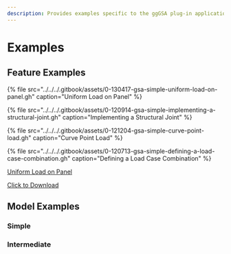 ```yaml
---
description: Provides examples specific to the ggGSA plug-in application
---
```


# Examples

## Feature Examples



{% file src="../../../.gitbook/assets/0-130417-gsa-simple-uniform-load-on-panel.gh" caption="Uniform Load on Panel" %}

{% file src="../../../.gitbook/assets/0-120914-gsa-simple-implementing-a-structural-joint.gh" caption="Implementing a Structural Joint" %}

{% file src="../../../.gitbook/assets/0-121204-gsa-simple-curve-point-load.gh" caption="Curve Point Load" %}

{% file src="../../../.gitbook/assets/0-120713-gsa-simple-defining-a-load-case-combination.gh" caption="Defining a Load Case Combination" %}

[Uniform Load on Panel](../../../.gitbook/assets/0-130417-gsa-simple-uniform-load-on-panel.gh)

<a href="../../../.gitbook/assets/0-130417-gsa-simple-uniform-load-on-panel.gh" download>Click to Download</a>

## Model Examples

### Simple



### Intermediate



